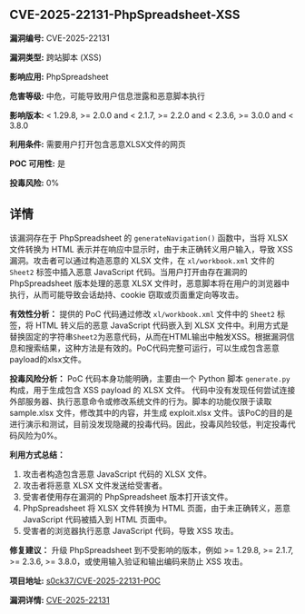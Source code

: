 ## CVE-2025-22131-PhpSpreadsheet-XSS

**漏洞编号:** CVE-2025-22131

**漏洞类型:** 跨站脚本 (XSS)

**影响应用:** PhpSpreadsheet

**危害等级:** 中危，可能导致用户信息泄露和恶意脚本执行

**影响版本:** < 1.29.8, >= 2.0.0 and < 2.1.7, >= 2.2.0 and < 2.3.6, >= 3.0.0 and < 3.8.0

**利用条件:** 需要用户打开包含恶意XLSX文件的网页

**POC 可用性:** 是

**投毒风险:** 0%

## 详情

该漏洞存在于 PhpSpreadsheet 的 `generateNavigation()` 函数中，当将 XLSX 文件转换为 HTML 表示并在响应中显示时，由于未正确转义用户输入，导致 XSS 漏洞。攻击者可以通过构造恶意的 XLSX 文件，在 `xl/workbook.xml` 文件的 `Sheet2` 标签中插入恶意 JavaScript 代码。当用户打开由存在漏洞的 PhpSpreadsheet 版本处理的恶意 XLSX 文件时，恶意脚本将在用户的浏览器中执行，从而可能导致会话劫持、cookie 窃取或页面重定向等攻击。

**有效性分析：**
提供的 PoC 代码通过修改 `xl/workbook.xml` 文件中的 `Sheet2` 标签，将 HTML 转义后的恶意 JavaScript 代码嵌入到 XLSX 文件中。利用方式是替换固定的字符串`Sheet2`为恶意代码，从而在HTML输出中触发XSS。根据漏洞信息和搜索结果，这种方法是有效的。PoC代码完整可运行，可以生成包含恶意payload的xlsx文件。

**投毒风险分析：**
PoC 代码本身功能明确，主要由一个 Python 脚本 `generate.py` 构成，用于生成包含 XSS payload 的 XLSX 文件。 代码中没有发现任何尝试连接外部服务器、执行恶意命令或修改系统文件的行为。脚本的功能仅限于读取 sample.xlsx 文件，修改其中的内容，并生成 exploit.xlsx 文件。该PoC的目的是进行演示和测试，目前没发现隐藏的投毒代码。因此，投毒风险较低，判定投毒代码风险为0%。

**利用方式总结：**
1.  攻击者构造包含恶意 JavaScript 代码的 XLSX 文件。
2.  攻击者将恶意 XLSX 文件发送给受害者。
3.  受害者使用存在漏洞的 PhpSpreadsheet 版本打开该文件。
4.  PhpSpreadsheet 将 XLSX 文件转换为 HTML 页面，由于未正确转义，恶意 JavaScript 代码被插入到 HTML 页面中。
5.  受害者的浏览器执行恶意 JavaScript 代码，导致 XSS 攻击。

**修复建议：**
升级 PhpSpreadsheet 到不受影响的版本，例如 >= 1.29.8, >= 2.1.7, >= 2.3.6, >= 3.8.0，或使用输入验证和输出编码来防止 XSS 攻击。

**项目地址:** [s0ck37/CVE-2025-22131-POC](https://github.com/s0ck37/CVE-2025-22131-POC)

**漏洞详情:** [CVE-2025-22131](https://nvd.nist.gov/vuln/detail/CVE-2025-22131)